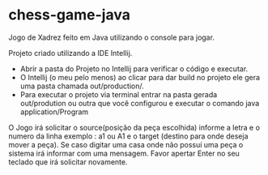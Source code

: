 # chess-game-java
Jogo de Xadrez feito em Java utilizando o console para jogar.


Projeto criado utilizando a IDE Intellij. 
- Abrir a pasta do Projeto no Intellij para verificar o código e executar.
- O Intellij (o meu pelo menos) ao clicar para dar build no projeto ele gera uma pasta chamada out/production/.
- Para executar o projeto via terminal entrar na pasta gerada out/prodution ou outra que você configurou e executar o comando java application/Program


O Jogo irá solicitar o source(posição da peça escolhida) informe a letra e o numero da linha exemplo : a1 ou A1 e o target (destino para onde deseja mover a peça).
Se caso digitar uma casa onde não possuí uma peça o sistema irá informar com uma mensagem. Favor apertar Enter no seu teclado que irá solicitar novamente. 